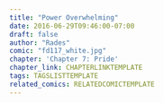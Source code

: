 ```yaml
---
title: "Power Overwhelming"
date: 2016-06-29T09:46:00-07:00
draft: false
author: "Rades"
comic: "fd117_white.jpg"
chapter: 'Chapter 7: Pride'
chapter_link: CHAPTERLINKTEMPLATE
tags: TAGSLISTTEMPLATE
related_comics: RELATEDCOMICTEMPLATE
---
```

